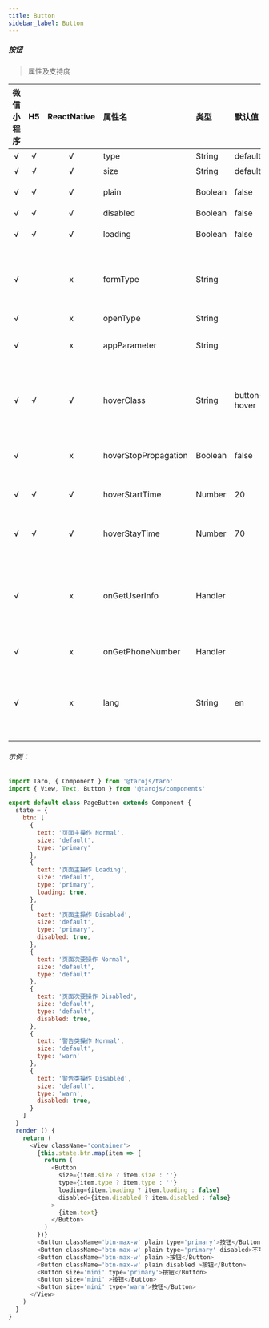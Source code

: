 ```yaml
---
title: Button
sidebar_label: Button
---
```


##### 按钮

> 属性及支持度

| 微信小程序 | H5 | ReactNative| 属性名 | 类型 | 默认值 | 说明 |
| :-: | :-: | :-: | :- | :- | :- | :- |
| √ | √ | √ | type   | String  | default   | 按钮的样式类型  |
| √ | √ | √ | size   | String  | default   | 按钮的大小 px |
| √ | √ | √ | plain  | Boolean | false | 按钮是否镂空，背景色透明   |
| √ | √ | √ | disabled  | Boolean | false | 是否禁用   |
| √ | √ | √ | loading   | Boolean | false | 名称前是否带 loading 图标  |
| √ |   | x | formType | String  | | 用于 form 组件，点击分别会触发 form 组件的 submit/reset 事件   |
| √ |   | x | openType | String  | | 微信开放能力  |
| √ |   | x | appParameter   | String  | | 打开 APP 时，向 APP 传递的参数   |
| √ | √ | √ | hoverClass | String  | button-hover | 指定按钮按下去的样式类。当 hover-class='none' 时，没有点击态效果  |
| √ |   | x | hoverStopPropagation | Boolean | false | 指定是否阻止本节点的祖先节点出现点击态  |
| √ | √ | √ | hoverStartTime    | Number  | 20    | 按住后多久出现点击态，单位毫秒   |
| √ | √ | √ | hoverStayTime | Number  | 70    | 手指松开后点击态保留时间，单位毫秒   |
| √ |   | x | onGetUserInfo | Handler | | 用户点击该按钮时，会返回获取到的用户信息，从返回参数的 detail 中获取到的值同 wx.getUserInfo |
| √ |   | x | onGetPhoneNumber | Handler | | 获取用户手机号回调 |
| √ |   | x | lang   | String  | en    | 指定返回用户信息的语言，zh_CN 简体中文，zh_TW 繁体中文，en 英文。 |


###### 示例：
```javascript
import Taro, { Component } from '@tarojs/taro'
import { View, Text, Button } from '@tarojs/components'

export default class PageButton extends Component {
  state = {
    btn: [
      {
        text: '页面主操作 Normal',
        size: 'default',
        type: 'primary'
      },
      {
        text: '页面主操作 Loading',
        size: 'default',
        type: 'primary',
        loading: true,
      },
      {
        text: '页面主操作 Disabled',
        size: 'default',
        type: 'primary',
        disabled: true,
      },
      {
        text: '页面次要操作 Normal',
        size: 'default',
        type: 'default'
      },
      {
        text: '页面次要操作 Disabled',
        size: 'default',
        type: 'default',
        disabled: true,
      },
      {
        text: '警告类操作 Normal',
        size: 'default',
        type: 'warn'
      },
      {
        text: '警告类操作 Disabled',
        size: 'default',
        type: 'warn',
        disabled: true,
      }
    ]
  }
  render () {
    return (
      <View className='container'>
        {this.state.btn.map(item => {
          return (
            <Button
              size={item.size ? item.size : ''}
              type={item.type ? item.type : ''}
              loading={item.loading ? item.loading : false}
              disabled={item.disabled ? item.disabled : false}
            >
              {item.text}
            </Button>
          )
        })}
        <Button className='btn-max-w' plain type='primary'>按钮</Button>
        <Button className='btn-max-w' plain type='primary' disabled>不可点击的按钮</Button>
        <Button className='btn-max-w' plain >按钮</Button>
        <Button className='btn-max-w' plain disabled >按钮</Button>
        <Button size='mini' type='primary'>按钮</Button>
        <Button size='mini' >按钮</Button>
        <Button size='mini' type='warn'>按钮</Button>
      </View>
    )
  }
}
```
